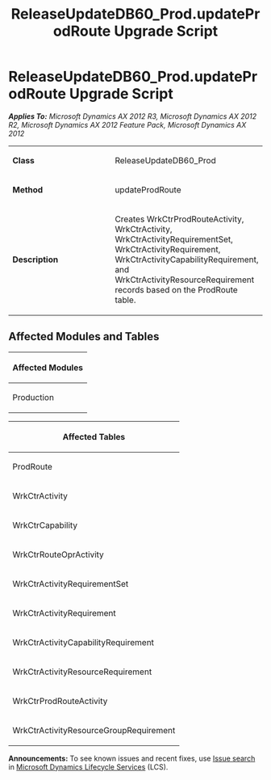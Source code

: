 ﻿---
title: ReleaseUpdateDB60_Prod.updateProdRoute Upgrade Script
TOCTitle: ReleaseUpdateDB60_Prod.updateProdRoute Upgrade Script
ms:assetid: 64247fb4-e8e8-c4b2-2947-f56ecc4dd76d
ms:mtpsurl: https://msdn.microsoft.com/en-us/library/JJ719150(v=AX.60)
ms:contentKeyID: 49708689
ms.date: 05/18/2015
mtps_version: v=AX.60
---

# ReleaseUpdateDB60\_Prod.updateProdRoute Upgrade Script 


_**Applies To:** Microsoft Dynamics AX 2012 R3, Microsoft Dynamics AX 2012 R2, Microsoft Dynamics AX 2012 Feature Pack, Microsoft Dynamics AX 2012_

<table>
<colgroup>
<col style="width: 50%" />
<col style="width: 50%" />
</colgroup>
<tbody>
<tr class="odd">
<td><p><strong>Class</strong></p></td>
<td><p>ReleaseUpdateDB60_Prod</p></td>
</tr>
<tr class="even">
<td><p><strong>Method</strong></p></td>
<td><p>updateProdRoute</p></td>
</tr>
<tr class="odd">
<td><p><strong>Description</strong></p></td>
<td><p>Creates WrkCtrProdRouteActivity, WrkCtrActivity, WrkCtrActivityRequirementSet, WrkCtrActivityRequirement, WrkCtrActivityCapabilityRequirement, and WrkCtrActivityResourceRequirement records based on the ProdRoute table.</p></td>
</tr>
</tbody>
</table>


## Affected Modules and Tables

<table>
<colgroup>
<col style="width: 100%" />
</colgroup>
<thead>
<tr class="header">
<th><p>Affected Modules</p></th>
</tr>
</thead>
<tbody>
<tr class="odd">
<td><p>Production</p></td>
</tr>
</tbody>
</table>


<table>
<colgroup>
<col style="width: 100%" />
</colgroup>
<thead>
<tr class="header">
<th><p>Affected Tables</p></th>
</tr>
</thead>
<tbody>
<tr class="odd">
<td><p>ProdRoute</p></td>
</tr>
<tr class="even">
<td><p>WrkCtrActivity</p></td>
</tr>
<tr class="odd">
<td><p>WrkCtrCapability</p></td>
</tr>
<tr class="even">
<td><p>WrkCtrRouteOprActivity</p></td>
</tr>
<tr class="odd">
<td><p>WrkCtrActivityRequirementSet</p></td>
</tr>
<tr class="even">
<td><p>WrkCtrActivityRequirement</p></td>
</tr>
<tr class="odd">
<td><p>WrkCtrActivityCapabilityRequirement</p></td>
</tr>
<tr class="even">
<td><p>WrkCtrActivityResourceRequirement</p></td>
</tr>
<tr class="odd">
<td><p>WrkCtrProdRouteActivity</p></td>
</tr>
<tr class="even">
<td><p>WrkCtrActivityResourceGroupRequirement</p></td>
</tr>
</tbody>
</table>

  
**Announcements:** To see known issues and recent fixes, use [Issue search](http://go.microsoft.com/fwlink/?linkid=389258) in [Microsoft Dynamics Lifecycle Services](http://go.microsoft.com/fwlink/?linkid=306505) (LCS).

